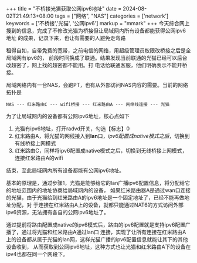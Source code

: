 +++
title = "不桥接光猫获取公网ipv6地址"
date = 2024-08-02T21:49:13+08:00
tags = ["网络", "NAS"]
categories = ['network']
keywords = ['不桥接','光猫', '公网ipv6']
markup = "mmark"
+++
今天综合网上搜到的信息，完成了不修改光猫为桥接但让局域网内所有设备都能获得公网ipv6地址
的成果，记录下来，也让有需要的人避免走弯路
<!--more-->
租得自如，自带免费的宽带，之前电信的网络，用超级管理员权限改桥接之后是全局域网有ipv6的，
前段时间换成了联通。结果发现当前联通的光猫已经可以后台改超密了，网上找的超密都不能用。打
电话给联通客服，他们明确表示不能开桥接。

局域网络内有一台NAS，会跑PT，也有从外部访问NAS内容的需要。当前的网络拓扑是

```text
NAS --- 红米路由C --- wifi桥接 --- 红米路由A --- 网络线连接 --- 光猫
```
为了让局域网内的设备都有公网ipv6地址，核心点如下
1. 光猫有ipv6地址，打开radvd开关，勾选【标志】0
2. 红米路由A，将光猫的网线接入到**lan**口，*ipv6配置成native模式之后*，切换到有线桥接上网模式
3. 红米路由C，同样将ipv6配置成native模式之后，切换到无线桥接上网模式，连接红米路由A的wifi

结束，至此局域网内所有设备都能有公网ipv6地址。

基本的原理是，通过步骤1，光猫是能够给它的lan广播ipv6配置信息，将分配给它的地址范围内的地址协商给局域网内的设备，
如果红米路由器A是通过wan口连接的光猫，由于光猫给到红米路由A的ipv6地址是一个固定地址了，已经不能再做地址分配，对
于连接在红米路由A上的设备，就都只能通过NAT6的方式访问外部ipv6资源，无法拥有各自的公网ipv6地址了。

通过提前将路由配置成native的ipv6模式后，路由的ipv6配置就是支持ipv6配置广播了，通过将光猫和红米路由A通过lan口
连接，实现了让所有连接在红米路由A上的设备都从属于光猫的lan网，这样光猫广播的ipv6配置信息就能让其下的其他设备收到，
从而获取到公网ipv6地址，这种方式也让光猫和红米路由A下的设备在ipv4也都在同一个网段下。
